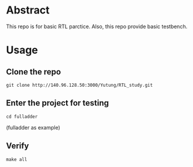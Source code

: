 
# Abstract

This repo is for basic RTL parctice.
Also, this repo provide basic testbench.

# Usage

## Clone the repo

```
git clone http://140.96.128.50:3000/Yutung/RTL_study.git
```

## Enter the project for testing
```
cd fulladder
```
(fulladder as example)

## Verify
```
make all
```
